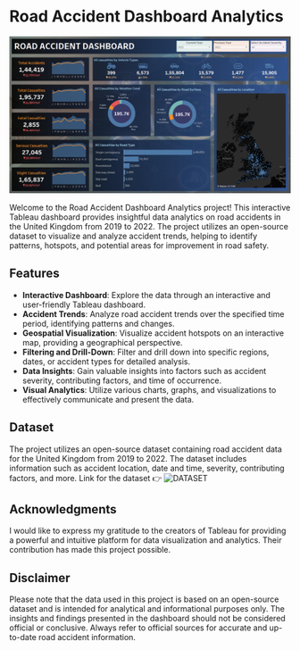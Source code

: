 # Road Accident Dashboard Analytics

[![Road Accident Dashboard Analytics](https://github.com/SuryaR08/Road-Accident-DashBoard-in-UK/blob/main/Banner.png)](https://public.tableau.com/views/RoadAccidentDashBoard_16869357682210/Dashboard1?:language=en-US&:display_count=n&:origin=viz_share_link)

Welcome to the Road Accident Dashboard Analytics project! This interactive Tableau dashboard provides insightful data analytics on road accidents in the United Kingdom from 2019 to 2022. The project utilizes an open-source dataset to visualize and analyze accident trends, helping to identify patterns, hotspots, and potential areas for improvement in road safety.

## Features

- **Interactive Dashboard**: Explore the data through an interactive and user-friendly Tableau dashboard.
- **Accident Trends**: Analyze road accident trends over the specified time period, identifying patterns and changes.
- **Geospatial Visualization**: Visualize accident hotspots on an interactive map, providing a geographical perspective.
- **Filtering and Drill-Down**: Filter and drill down into specific regions, dates, or accident types for detailed analysis.
- **Data Insights**: Gain valuable insights into factors such as accident severity, contributing factors, and time of occurrence.
- **Visual Analytics**: Utilize various charts, graphs, and visualizations to effectively communicate and present the data.

## Dataset

The project utilizes an open-source dataset containing road accident data for the United Kingdom from 2019 to 2022. The dataset includes information such as accident location, date and time, severity, contributing factors, and more.
Link for the dataset 👉 ![DATASET](https://drive.google.com/file/d/10eNaZgwQA1BoYbi49D-bkmdosFwm8k29/view?usp=sharing)

## Acknowledgments

I would like to express my gratitude to the creators of Tableau for providing a powerful and intuitive platform for data visualization and analytics. Their contribution has made this project possible.

## Disclaimer

Please note that the data used in this project is based on an open-source dataset and is intended for analytical and informational purposes only. The insights and findings presented in the dashboard should not be considered official or conclusive. Always refer to official sources for accurate and up-to-date road accident information.
